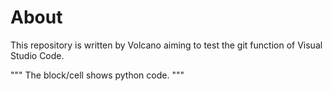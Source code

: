 # About

This repository is written by Volcano aiming to test the git function of Visual Studio Code. 


"""
The block/cell shows python code. 
""" 